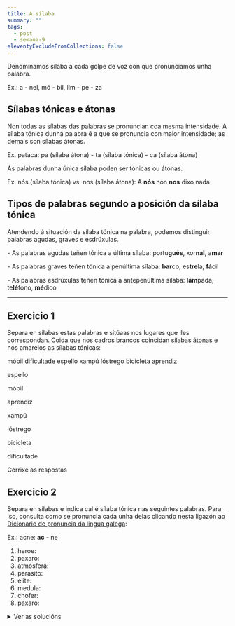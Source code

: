 ```yaml
---
title: A sílaba
summary: ""
tags:
  - post
  - semana-9
eleventyExcludeFromCollections: false
---
```

Denominamos sílaba a cada golpe de voz con que pronunciamos unha palabra.

Ex.: a - nel, mó - bil, lim - pe - za

## Sílabas tónicas e átonas

Non todas as sílabas das palabras se pronuncian coa mesma intensidade. A sílaba tónica dunha palabra é a que se pronuncia con maior intensidade; as demais son sílabas átonas.

Ex. pataca: pa (sílaba átona) - ta (sílaba tónica) - ca (sílaba átona)

As palabras dunha única sílaba poden ser tónicas ou átonas.

Ex. nós (sílaba tónica) vs. nos (sílaba átona): A **nós** non **nos** dixo nada

## Tipos de palabras segundo a posición da sílaba tónica

Atendendo á situación da sílaba tónica na palabra, podemos distinguir  palabras agudas, graves e esdrúxulas.

\- As palabras agudas teñen tónica a última sílaba: portu**gués**, xor**nal**, a**mar**

\- As palabras graves teñen tónica a penúltima sílaba: **bar**co, es**tre**la, **fá**cil

\- As palabras esdrúxulas teñen tónica a antepenúltima sílaba: **lám**pada, te**lé**fono, **mé**dico

- - -

## Exercicio 1

Separa en sílabas estas palabras e sitúaas nos lugares que lles correspondan. Coida que nos cadros brancos coincidan sílabas átonas e nos amarelos as sílabas tónicas:

<e-layout>
<e-tag color=1>móbil</e-tag> 
<e-tag color=1>dificultade</e-tag> 
<e-tag color=1>espello</e-tag> 
<e-tag color=1>xampú</e-tag> 
<e-tag color=1>lóstrego</e-tag> 
<e-tag color=1>bicicleta</e-tag> 
<e-tag color=1>aprendiz</e-tag>
</e-layout>

<e-answer size=3>es</e-answer><e-answer size=3 highlight>pe</e-answer><e-answer size=3>llo</e-answer>

<e-answer size=3 highlight>mó</e-answer><e-answer size=3>bil</e-answer>

<e-answer size=3>a</e-answer><e-answer size=3>pren</e-answer><e-answer size=3 highlight>diz</e-answer>

<e-answer size=3>xam</e-answer><e-answer size=3 highlight>pú</e-answer>

<e-answer size=3 highlight>lós</e-answer><e-answer size=3>tre</e-answer><e-answer size=3>go</e-answer>

<e-answer size=3>bi</e-answer><e-answer size=3>ci</e-answer><e-answer size=3 highlight>cle</e-answer><e-answer size=3>ta</e-answer>

<e-answer size=3>di</e-answer><e-answer size=3>fi</e-answer><e-answer size=3>cul</e-answer><e-answer size=3 highlight>ta</e-answer><e-answer size=3>de</e-answer>

<e-validate>Corrixe as respostas</e-validate>

## Exercicio 2

Separa en sílabas e indica cal é sílaba tónica nas seguintes palabras. Para iso, consulta como se pronuncia cada unha delas clicando nesta ligazón ao [Dicionario de pronuncia da lingua galega](https://ilg.usc.es/pronuncia/):

Ex.: acne: **ac** - ne 

1. heroe:
2. paxaro:
3. atmosfera:
4. parasito:
5. elite:
6. medula:
7. chofer:
8. paxaro:

<details> <summary>Ver as solucións</summary>

1. heroe: he - **ro** - e
2. paxaro: pa - **xa** - ro
3. atmosfera: at - mos - **fe** - ra
4. parasito: pa - ra - **si** - to
5. elite: e - **li** - te
6. medula: me - **du** - la
7. chofer: cho - **fer**
8. mísil: **mí** - sil

</details>
